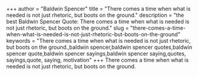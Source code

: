+++
author = "Baldwin Spencer"
title = "There comes a time when what is needed is not just rhetoric, but boots on the ground."
description = "the best Baldwin Spencer Quote: There comes a time when what is needed is not just rhetoric, but boots on the ground."
slug = "there-comes-a-time-when-what-is-needed-is-not-just-rhetoric-but-boots-on-the-ground"
keywords = "There comes a time when what is needed is not just rhetoric, but boots on the ground.,baldwin spencer,baldwin spencer quotes,baldwin spencer quote,baldwin spencer sayings,baldwin spencer saying,quotes, sayings,quote, saying, motivation"
+++
There comes a time when what is needed is not just rhetoric, but boots on the ground.
